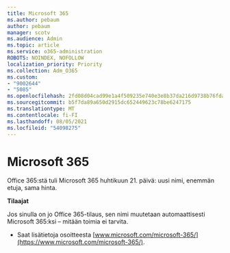 ```yaml
---
title: Microsoft 365
ms.author: pebaum
author: pebaum
manager: scotv
ms.audience: Admin
ms.topic: article
ms.service: o365-administration
ROBOTS: NOINDEX, NOFOLLOW
localization_priority: Priority
ms.collection: Adm_O365
ms.custom:
- "9002644"
- "5085"
ms.openlocfilehash: 2fd08d04cad99e1a4f509235e740e3e8b37da216d9738b76fda87f783f337e93
ms.sourcegitcommit: b5f7da89a650d2915dc652449623c78be6247175
ms.translationtype: MT
ms.contentlocale: fi-FI
ms.lasthandoff: 08/05/2021
ms.locfileid: "54098275"
---
```

# <a name="microsoft-365"></a>Microsoft 365

Office 365:stä tuli Microsoft 365 huhtikuun 21. päivä: uusi nimi, enemmän etuja, sama hinta.

**Tilaajat**

Jos sinulla on jo Office 365-tilaus, sen nimi muutetaan automaattisesti Microsoft 365:ksi – mitään toimia ei tarvita.

- Saat lisätietoja osoitteesta [www.microsoft.com/microsoft-365/](https://www.microsoft.com/microsoft-365/).
